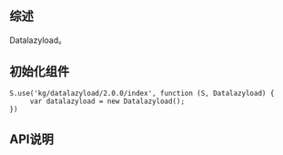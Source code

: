 ## 综述

Datalazyload。

## 初始化组件
		
    S.use('kg/datalazyload/2.0.0/index', function (S, Datalazyload) {
         var datalazyload = new Datalazyload();
    })

## API说明
